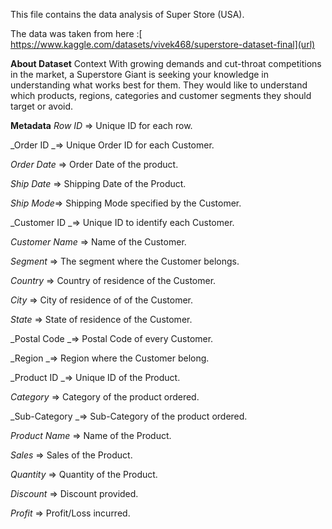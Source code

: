 This file contains the data analysis of Super Store (USA).

The data was taken from here :[ https://www.kaggle.com/datasets/vivek468/superstore-dataset-final](url)

**About Dataset**
Context
With growing demands and cut-throat competitions in the market, a Superstore Giant is seeking your knowledge in understanding what works best for them. They would like to understand which products, regions, categories and customer segments they should target or avoid.

**Metadata**
_Row ID_ => Unique ID for each row.

_Order ID _=> Unique Order ID for each Customer.

_Order Date_ => Order Date of the product.

_Ship Date_ => Shipping Date of the Product.

_Ship Mode_=> Shipping Mode specified by the Customer.

_Customer ID _=> Unique ID to identify each Customer.

_Customer Name_ => Name of the Customer.

_Segment_ => The segment where the Customer belongs.

_Country_ => Country of residence of the Customer.

_City_ => City of residence of of the Customer.

_State_ => State of residence of the Customer.

_Postal Code _=> Postal Code of every Customer.

_Region _=> Region where the Customer belong.

_Product ID _=> Unique ID of the Product.

_Category_ => Category of the product ordered.

_Sub-Category _=> Sub-Category of the product ordered.

_Product Name_ => Name of the Product.

_Sales_ => Sales of the Product.

_Quantity_ => Quantity of the Product.

_Discount_ => Discount provided.

_Profit_ => Profit/Loss incurred.
